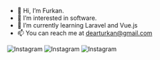 - 👋 Hi, I’m Furkan.
- 👀 I’m interested in software.
- 🌱 I’m currently learning Laravel and Vue.js
- 📫 You can reach me at dearturkan@gmail.com

![Instagram](https://i.ibb.co/FJzvxXG/New-Project-2.png)
![Instagram](https://i.ibb.co/FJzvxXG/New-Project-2.png)
![Instagram](https://i.ibb.co/FJzvxXG/New-Project-2.png)
